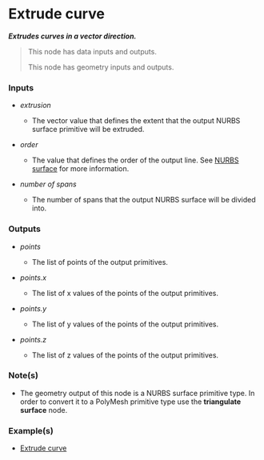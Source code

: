 # Extrude curve

**_Extrudes curves in a vector direction._**

> This node has data inputs and outputs.
>
> This node has geometry inputs and outputs.


### Inputs

* _extrusion_

  * The vector value that defines the extent that the output NURBS surface primitive will be extruded.

* _order_

  * The value that defines the order of the output line. See <a href="/concepts/GeneralConcepts/nurbsSurface.md" target="_blank">NURBS surface</a> for more information.

* _number of spans_

  * The number of spans that the output NURBS surface will be divided into.


### Outputs

* _points_

  * The list of points of the output primitives.

* _points.x_

  * The list of x values of the points of the output primitives.

* _points.y_

  * The list of y values of the points of the output primitives.

* _points.z_

  * The list of z values of the points of the output primitives.


### Note(s)



* The geometry output of this node is a NURBS surface primitive type. In order to convert it to a PolyMesh primitive type use the **triangulate surface** node.


### Example(s)



* <a href="https://creator.trimble.com/graph?assetURI=whp:fb5b6019-be5a-4bc8-b2a4-624287e4a444&version=latest" target="_blank">Extrude curve</a>

